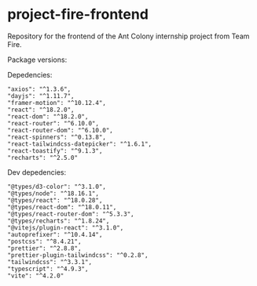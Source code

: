 # project-fire-frontend

Repository for the frontend of the Ant Colony internship project from Team Fire.

Package versions:

Depedencies:

    "axios": "^1.3.6",
    "dayjs": "^1.11.7",
    "framer-motion": "^10.12.4",
    "react": "^18.2.0",
    "react-dom": "^18.2.0",
    "react-router": "^6.10.0",
    "react-router-dom": "^6.10.0",
    "react-spinners": "^0.13.8",
    "react-tailwindcss-datepicker": "^1.6.1",
    "react-toastify": "^9.1.3",
    "recharts": "^2.5.0"

Dev depedencies:

    "@types/d3-color": "^3.1.0",
    "@types/node": "^18.16.1",
    "@types/react": "^18.0.28",
    "@types/react-dom": "^18.0.11",
    "@types/react-router-dom": "^5.3.3",
    "@types/recharts": "^1.8.24",
    "@vitejs/plugin-react": "^3.1.0",
    "autoprefixer": "^10.4.14",
    "postcss": "^8.4.21",
    "prettier": "^2.8.8",
    "prettier-plugin-tailwindcss": "^0.2.8",
    "tailwindcss": "^3.3.1",
    "typescript": "^4.9.3",
    "vite": "^4.2.0"
